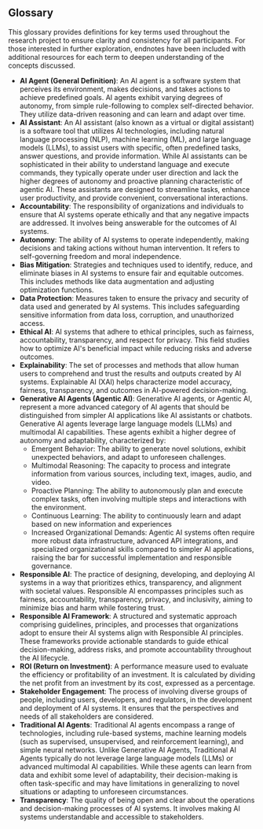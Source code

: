 ## Glossary
This glossary provides definitions for key terms used throughout the research project to ensure clarity and consistency for all participants. For those interested in further exploration, endnotes have been included with additional resources for each term to deepen understanding of the concepts discussed.
- **AI Agent (General Definition)**: An AI agent is a software system that perceives its environment, makes decisions, and takes actions to achieve predefined goals. AI agents exhibit varying degrees of autonomy, from simple rule-following to complex self-directed behavior. They utilize data-driven reasoning and can learn and adapt over time.
- **AI Assistant**: An AI assistant (also known as a virtual or digital assistant) is a software tool that utilizes AI technologies, including natural language processing (NLP), machine learning (ML), and large language models (LLMs), to assist users with specific, often predefined tasks, answer questions, and provide information. While AI assistants can be sophisticated in their ability to understand language and execute commands, they typically operate under user direction and lack the higher degrees of autonomy and proactive planning characteristic of agentic AI.  These assistants are designed to streamline tasks, enhance user productivity, and provide convenient, conversational interactions. 
- **Accountability**: The responsibility of organizations and individuals to ensure that AI systems operate ethically and that any negative impacts are addressed. It involves being answerable for the outcomes of AI systems. 
- **Autonomy**: The ability of AI systems to operate independently, making decisions and taking actions without human intervention. It refers to self-governing freedom and moral independence. 
- **Bias Mitigation**: Strategies and techniques used to identify, reduce, and eliminate biases in AI systems to ensure fair and equitable outcomes. This includes methods like data augmentation and adjusting optimization functions.
- **Data Protection**: Measures taken to ensure the privacy and security of data used and generated by AI systems. This includes safeguarding sensitive information from data loss, corruption, and unauthorized access.
- **Ethical AI**: AI systems that adhere to ethical principles, such as fairness, accountability, transparency, and respect for privacy. This field studies how to optimize AI's beneficial impact while reducing risks and adverse outcomes.
- **Explainability**: The set of processes and methods that allow human users to comprehend and trust the results and outputs created by AI systems. Explainable AI (XAI) helps characterize model accuracy, fairness, transparency, and outcomes in AI-powered decision-making.
- **Generative AI Agents (Agentic AI)**: Generative AI agents, or Agentic AI, represent a more advanced category of AI agents that should be distinguished from simpler AI applications like AI assistants or chatbots. Generative AI agents leverage large language models (LLMs) and multimodal AI capabilities. These agents exhibit a higher degree of autonomy and adaptability, characterized by:
  - Emergent Behavior: The ability to generate novel solutions, exhibit unexpected behaviors, and adapt to unforeseen challenges.
  - Multimodal Reasoning: The capacity to process and integrate information from various sources, including text, images, audio, and video.
  -	Proactive Planning: The ability to autonomously plan and execute complex tasks, often involving multiple steps and interactions with the environment.
  -	Continuous Learning: The ability to continuously learn and adapt based on new information and experiences
  -	Increased Organizational Demands: Agentic AI systems often require more robust data infrastructure, advanced API integrations, and specialized organizational skills compared to simpler AI applications, raising the bar for successful implementation and responsible governance. 
- **Responsible AI**: The practice of designing, developing, and deploying AI systems in a way that prioritizes ethics, transparency, and alignment with societal values. Responsible AI encompasses principles such as fairness, accountability, transparency, privacy, and inclusivity, aiming to minimize bias and harm while fostering trust.
- **Responsible AI Framework**: A structured and systematic approach comprising guidelines, principles, and processes that organizations adopt to ensure their AI systems align with Responsible AI principles. These frameworks provide actionable standards to guide ethical decision-making, address risks, and promote accountability throughout the AI lifecycle.
- **ROI (Return on Investment)**: A performance measure used to evaluate the efficiency or profitability of an investment. It is calculated by dividing the net profit from an investment by its cost, expressed as a percentage.
- **Stakeholder Engagement**: The process of involving diverse groups of people, including users, developers, and regulators, in the development and deployment of AI systems. It ensures that the perspectives and needs of all stakeholders are considered.
- **Traditional AI Agents**: Traditional AI agents encompass a range of technologies, including rule-based systems, machine learning models (such as supervised, unsupervised, and reinforcement learning), and simple neural networks. Unlike Generative AI Agents, Traditional AI Agents typically do not leverage large language models (LLMs) or advanced multimodal AI capabilities. While these agents can learn from data and exhibit some level of adaptability, their decision-making is often task-specific and may have limitations in generalizing to novel situations or adapting to unforeseen circumstances. 
- **Transparency**: The quality of being open and clear about the operations and decision-making processes of AI systems. It involves making AI systems understandable and accessible to stakeholders.
